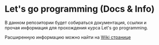 # Let's go programming (Docs & Info)

В данном репозитории будет собираться документация, ссылки и прочая
информация для прохождения курса Let's go programming.

Расширенную информацию можно найти на [Wiki странице](https://github.com/lets-go-programming-contest/lets-go-programming-contest-docs/wiki)
